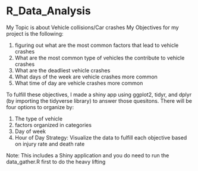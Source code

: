 # R_Data_Analysis

My Topic is about Vehicle collisions/Car crashes
My Objectives for my project is the following:
1. figuring out what are the most common factors that lead to vehicle crashes
2. What are the most common type of vehicles the contribute to vehicle crashes
3. What are the deadliest vehicle crashes
4. What days of the week are vehicle crashes more common
5. What time of day are vehicle crashes more common


To fulfill these objectives, I made a shiny app using ggplot2, tidyr, and dplyr (by importing the tidyverse library) to answer those quesitons.
There will be four options to organize by:


1. The type of vehicle
2. factors organized in categories
3. Day of week
4. Hour of Day
Strategy: Visualize the data to fulfill each objective based on injury rate and death rate

Note: This includes a Shiny application and you do need to run the data_gather.R first to do the heavy lifting
